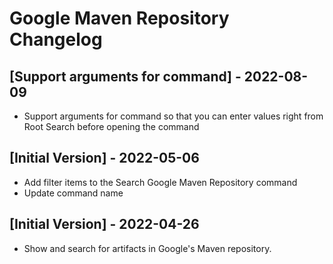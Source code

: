 # Google Maven Repository Changelog

## [Support arguments for command] - 2022-08-09

- Support arguments for command so that you can enter values right from Root Search before opening the command

## [Initial Version] - 2022-05-06

- Add filter items to the Search Google Maven Repository command
- Update command name

## [Initial Version] - 2022-04-26

- Show and search for artifacts in Google's Maven repository.
